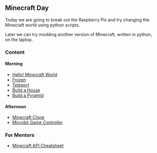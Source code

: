 ## Minecraft Day

Today we are going to break out the Raspberry Pis and try changing the Minecraft world
using python scripts.

Later we can try modding another version of Minecraft, written in python, on the laptop.

### Content

#### Morning

* [Hello! Minecraft World](2.1-hello-world.md)
* [Frozen](2.1-frozen.md)
* [Teleport](2.1-teleport.md)
* [Build a House](2.3-build-a-house.md)
* [Build a Pyramid](2.4-build-a-pyramid.md)


#### Afternoon

* [Minecraft Clone](3.1-minecraft-clone.md)
* [Microbit Game Controller](3.2-minecraft-microbit-game-controller.md)


### For Mentors

* [Minecraft API Cheatsheet](minecraft-api.cheatsheet.md)

